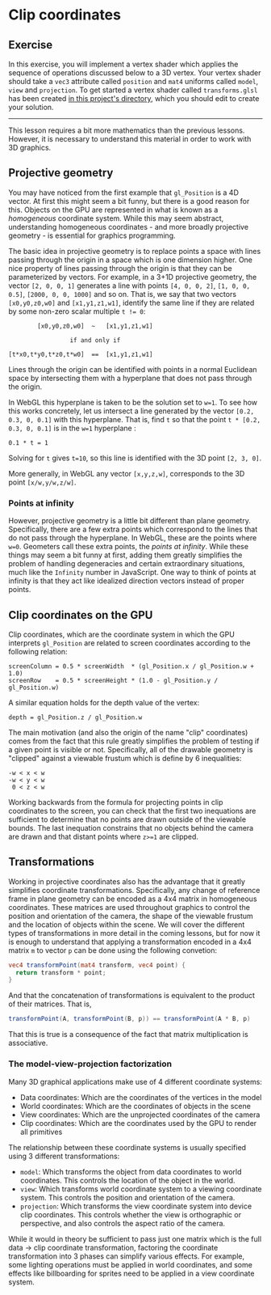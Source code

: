 # Clip coordinates

## Exercise

In this exercise, you will implement a vertex shader which applies the sequence of operations discussed below to a 3D vertex. Your vertex shader should take a `vec3` attribute called `position` and `mat4` uniforms called `model`, `view` and `projection`. To get started a vertex shader called `transforms.glsl` has been created <a href="/open/12-geom-1" target="_blank">in this project's directory</a>, which you should edit to create your solution.

***

This lesson requires a bit more mathematics than the previous lessons.  However, it is necessary to understand this material in order to work with 3D graphics.

## Projective geometry

You may have noticed from the first example that `gl_Position` is a 4D vector. At first this might seem a bit funny, but there is a good reason for this. Objects on the GPU are represented in what is known as a *homogeneous* coordinate system. While this may seem abstract, understanding homogeneous coordinates - and more broadly projective geometry - is essential for graphics programming.

The basic idea in projective geometry is to replace points a space with lines passing through the origin in a space which is one dimension higher. One nice property of lines passing through the origin is that they can be parameterized by vectors.  For example, in a 3+1D projective geometry, the vector `[2, 0, 0, 1]` generates a line with points `[4, 0, 0, 2]`,  `[1, 0, 0, 0.5]`, `[2000, 0, 0, 1000]` and so on.  That is, we say that two vectors `[x0,y0,z0,w0]` and `[x1,y1,z1,w1]`, identify the same line if they are related by some non-zero scalar multiple `t != 0`:

```
        [x0,y0,z0,w0]  ~   [x1,y1,z1,w1]

                 if and only if

[t*x0,t*y0,t*z0,t*w0]  ==  [x1,y1,z1,w1]
```


Lines through the origin can be identified with points in a normal Euclidean space by intersecting them with a hyperplane that does not pass through the origin.

In WebGL this hyperplane is taken to be the solution set to `w=1`.  To see how this works concretely, let us intersect a line generated by the vector `[0.2, 0.3, 0, 0.1]` with this hyperplane.  That is, find `t` so that the point `t * [0.2, 0.3, 0, 0.1]` is in the `w=1` hyperplane :

```
0.1 * t = 1
```

Solving for `t` gives `t=10`, so this line is identified with the 3D point `[2, 3, 0]`.

More generally, in WebGL any vector `[x,y,z,w]`, corresponds to the 3D point `[x/w,y/w,z/w]`.

### Points at infinity

However, projective geometry is a little bit different than plane geometry. Specifically, there are a few extra points which correspond to the lines that do not pass through the hyperplane.  In WebGL, these are the points where `w=0`. Geometers call these extra points, the *points at infinity*.  While these things may seem a bit funny at first, adding them greatly simplifies the problem of handling degeneracies and certain extraordinary situations, much like the `Infinity` number in JavaScript. One way to think of points at infinity is that they act like idealized direction vectors instead of proper points.

## Clip coordinates on the GPU

Clip coordinates, which are the coordinate system in which the GPU interprets `gl_Position` are related to screen coordinates according to the following relation:

```
screenColumn = 0.5 * screenWidth  * (gl_Position.x / gl_Position.w + 1.0)
screenRow    = 0.5 * screenHeight * (1.0 - gl_Position.y / gl_Position.w)
```

A similar equation holds for the depth value of the vertex:

```
depth = gl_Position.z / gl_Position.w
```

The main motivation (and also the origin of the name "clip" coordinates) comes from the fact that this rule greatly simplifies the problem of testing if a given point is visible or not. Specifically, all of the drawable geometry is "clipped" against a viewable frustum which is define by 6 inequalities:

```
-w < x < w
-w < y < w
 0 < z < w
```

Working backwards from the formula for projecting points in clip coordinates to the screen, you can check that the first two inequations are sufficient to determine that no points are drawn outside of the viewable bounds. The last inequation constrains that no objects behind the camera are drawn and that distant points where `z>=1` are clipped.

## Transformations

Working in projective coordinates also has the advantage that it greatly simplifies coordinate transformations. Specifically, any change of reference frame in plane geometry can be encoded as a 4x4 matrix in homogeneous coordinates.  These matrices are used throughout graphics to control the position and orientation of the camera, the shape of the viewable frustum and the location of objects within the scene.  We will cover the different types of transformations in more detail in the coming lessons, but for now it is enough to understand that applying a transformation encoded in a 4x4 matrix `m` to vector `p` can be done using the following convetion:

```glsl
vec4 transformPoint(mat4 transform, vec4 point) {
  return transform * point;
}
```

And that the concatenation of transformations is equivalent to the product of their matrices.  That is,

```glsl
transformPoint(A, transformPoint(B, p)) == transformPoint(A * B, p)
```

That this is true is a consequence of the fact that matrix multiplication is associative.

### The model-view-projection factorization

Many 3D graphical applications make use of 4 different coordinate systems:

* Data coordinates: Which are the coordinates of the vertices in the model
* World coordinates: Which are the coordinates of objects in the scene
* View coordinates: Which are the unprojected coordinates of the camera
* Clip coordinates: Which are the coordinates used by the GPU to render all primitives

The relationship between these coordinate systems is usually specified using 3 different transformations:

* `model`: Which transforms the object from data coordinates to world coordinates.  This controls the location of the object in the world.
* `view`: Which transforms world coordinate system to a viewing coordinate system.  This controls the position and orientation of the camera.
* `projection`: Which transforms the view coordinate system into device clip coordinates.  This controls whether the view is orthographic or perspective, and also controls the aspect ratio of the camera.

While it would in theory be sufficient to pass just one matrix which is the full data -> clip coordinate transformation, factoring the coordinate transformation into 3 phases can simplify various effects.  For example, some lighting operations must be applied in world coordinates, and some effects like billboarding for sprites need to be applied in a view coordinate system.
